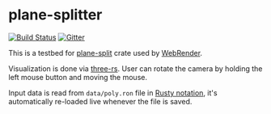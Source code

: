 # plane-splitter
[![Build Status](https://travis-ci.org/kvark/plane-splitter.svg)](https://travis-ci.org/kvark/plane-splitter)
[![Gitter](https://badges.gitter.im/kvark/three-rs.svg)](https://gitter.im/three-rs/Lobby?utm_source=badge&utm_medium=badge&utm_campaign=pr-badge)


This is a testbed for [plane-split](https://crates.io/crates/plane-split) crate used by [WebRender](https://github.com/servo/webrender).

Visualization is done via [three-rs](https://github.com/kvark/three-rs). User can rotate the camera by holding the left mouse button and moving the mouse.

Input data is read from `data/poly.ron` file in [Rusty notation](https://github.com/ron-rs/ron), it's automatically re-loaded live whenever the file is saved.
